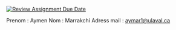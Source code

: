 [![Review Assignment Due Date](https://classroom.github.com/assets/deadline-readme-button-24ddc0f5d75046c5622901739e7c5dd533143b0c8e959d652212380cedb1ea36.svg)](https://classroom.github.com/a/5IaJ2mZj)

Prenom : Aymen
Nom : Marrakchi
Adress mail : aymar1@ulaval.ca
